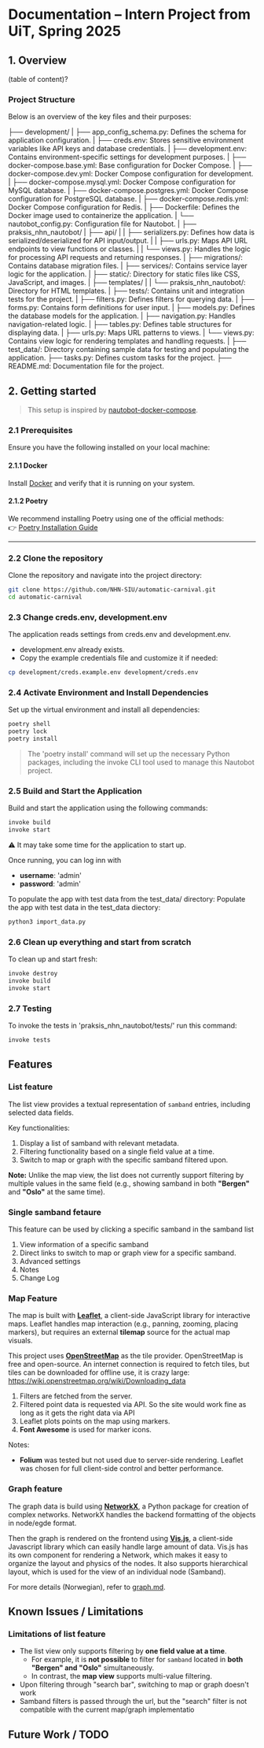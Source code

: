 # Documentation – Intern Project from UiT, Spring 2025

## 1. Overview

(table of content)?

### Project Structure

Below is an overview of the key files and their purposes:

├── development/
| ├── app_config_schema.py: Defines the schema for application configuration.
| ├── creds.env: Stores sensitive environment variables like API keys and database credentials.
| ├── development.env: Contains environment-specific settings for development purposes.
| ├── docker-compose.base.yml: Base configuration for Docker Compose.
| ├── docker-compose.dev.yml: Docker Compose configuration for development.
| ├── docker-compose.mysql.yml: Docker Compose configuration for MySQL database.
| ├── docker-compose.postgres.yml: Docker Compose configuration for PostgreSQL database.
| ├── docker-compose.redis.yml: Docker Compose configuration for Redis.
| ├── Dockerfile: Defines the Docker image used to containerize the application.
| └── nautobot_config.py: Configuration file for Nautobot.
|
├── praksis_nhn_nautobot/
| ├── api/
| | ├── serializers.py: Defines how data is serialized/deserialized for API input/output.
| | ├── urls.py: Maps API URL endpoints to view functions or classes.
| | └── views.py: Handles the logic for processing API requests and returning responses.
| ├── migrations/: Contains database migration files.
| ├── services/: Contains service layer logic for the application.
| ├── static/: Directory for static files like CSS, JavaScript, and images.
| ├── templates/
| | └── praksis_nhn_nautobot/: Directory for HTML templates.
| ├── tests/: Contains unit and integration tests for the project.
| ├── filters.py: Defines filters for querying data.
| ├── forms.py: Contains form definitions for user input.
| ├── models.py: Defines the database models for the application.
| ├── navigation.py: Handles navigation-related logic.
| ├── tables.py: Defines table structures for displaying data.
| ├── urls.py: Maps URL patterns to views.
| └── views.py: Contains view logic for rendering templates and handling requests.
|
├── test_data/: Directory containing sample data for testing and populating the application.
├── tasks.py: Defines custom tasks for the project.
├── README.md: Documentation file for the project.

## 2. Getting started

> This setup is inspired by [nautobot-docker-compose](https://github.com/nautobot/nautobot-docker-compose).

### 2.1 Prerequisites

Ensure you have the following installed on your local machine:

#### 2.1.1 Docker

Install [Docker](https://docs.docker.com/get-docker/) and verify that it is running on your system.

#### 2.1.2 Poetry

We recommend installing Poetry using one of the official methods:  
👉 [Poetry Installation Guide](https://python-poetry.org/docs/#installing-with-pipx)

---

### 2.2 Clone the repository

Clone the repository and navigate into the project directory:

```bash
git clone https://github.com/NHN-SIU/automatic-carnival.git
cd automatic-carnival
```

### 2.3 Change creds.env, development.env

The application reads settings from creds.env and development.env.

- development.env already exists.
- Copy the example credentials file and customize it if needed:

```bash
cp development/creds.example.env development/creds.env
```

### 2.4 Activate Environment and Install Dependencies

Set up the virtual environment and install all dependencies:

```bash
poetry shell
poetry lock
poetry install
```

> The 'poetry install' command will set up the necessary Python packages, including the invoke CLI tool used to manage this Nautobot project.

### 2.5 Build and Start the Application

Build and start the application using the following commands:

```bash
invoke build
invoke start
```

⚠️ It may take some time for the application to start up.

Once running, you can log inn with

- **username**: 'admin'
- **password**: 'admin'

To populate the app with test data from the test_data/ directory:
Populate the app with test data in the test_data diectory:

```bash
python3 import_data.py
```

### 2.6 Clean up everything and start from scratch

To clean up and start fresh:

```bash
invoke destroy
invoke build
invoke start
```

### 2.7 Testing

To invoke the tests in 'praksis_nhn_nautobot/tests/' run this command:

```bash
invoke tests
```

## Features

### List feature

The list view provides a textual representation of `samband` entries, including selected data fields.

Key functionalities:

1. Display a list of samband with relevant metadata.
1. Filtering functionality based on a single field value at a time.
1. Switch to map or graph with the specific samband filtered upon.

**Note:** Unlike the map view, the list does not currently support filtering by multiple values in the same field (e.g., showing samband in both **"Bergen"** and **"Oslo"** at the same time).

### Single samband fetaure
This feature can be used by clicking a specific samband in the samband list
1. View information of a specific samband
1. Direct links to switch to map or graph view for a specific samband.
1. Advanced settings
1. Notes
1. Change Log

### Map Feature

The map is built with **[Leaflet](https://leafletjs.com/)**, a client-side JavaScript library for interactive maps. Leaflet handles map interaction (e.g., panning, zooming, placing markers), but requires an external **tilemap** source for the actual map visuals.

This project uses **[OpenStreetMap](https://wiki.openstreetmap.org/)** as the tile provider. OpenStreetMap is free and open-source. An internet connection is required to fetch tiles, but tiles can be downloaded for offline use, it is crazy large: https://wiki.openstreetmap.org/wiki/Downloading_data

1. Filters are fetched from the server.
2. Filtered point data is requested via API. So the site would work fine as long as it gets the right data via API
3. Leaflet plots points on the map using markers.
4. **Font Awesome** is used for marker icons.

Notes:

- **Folium** was tested but not used due to server-side rendering. Leaflet was chosen for full client-side control and better performance.

### Graph feature

The graph data is build using **[NetworkX](https://networkx.org/documentation/stable/)**, a Python package for creation of complex networks. NetworkX handles the backend formatting of the objects in node/egde format.

Then the graph is rendered on the frontend using **[Vis.js](https://visjs.org/)**, a client-side Javascript library which can easily handle large amount of data. Vis.js has its own component for rendering a Network, which makes it easy to organize the layout and physics of the nodes. It also supports hierarchical layout, which is used for the view of an individual node (Samband).

For more details (Norwegian), refer to [graph.md](docs/graph.md).

## Known Issues / Limitations

### Limitations of list feature

- The list view only supports filtering by **one field value at a time**.
  - For example, it is **not possible** to filter for `samband` located in **both "Bergen" and "Oslo"** simultaneously.
  - In contrast, the **map view** supports multi-value filtering.
- Upon filtering through "search bar", switching to map or graph doesn't work
 - Samband filters is passed through the url, but the "search" filter is not compatible with the current map/graph implementatio

## Future Work / TODO
